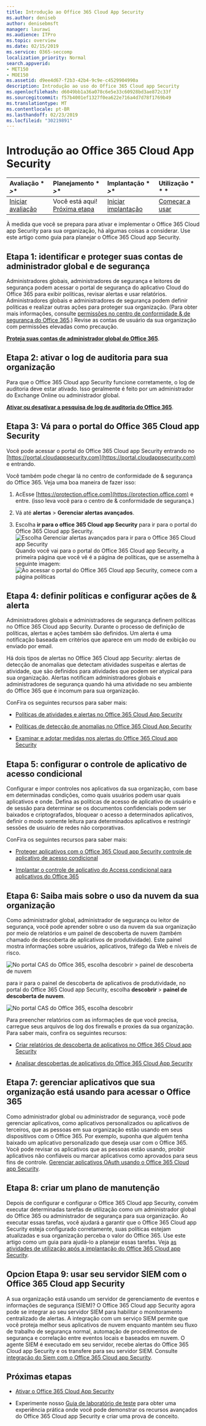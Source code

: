 ```yaml
---
title: Introdução ao Office 365 Cloud App Security
ms.author: deniseb
author: denisebmsft
manager: laurawi
ms.audience: ITPro
ms.topic: overview
ms.date: 02/15/2019
ms.service: O365-seccomp
localization_priority: Normal
search.appverid:
- MET150
- MOE150
ms.assetid: d9ee4d67-f2b3-42b4-9c9e-c4529904990a
description: Introdução ao uso do Office 365 Cloud app Security
ms.openlocfilehash: d6049bb1a36a078c6e5e33c60928bd3ae872c33f
ms.sourcegitcommit: f57b4001ef1327f0ea622e716a4d7d78f1769b49
ms.translationtype: MT
ms.contentlocale: pt-BR
ms.lasthandoff: 02/23/2019
ms.locfileid: "30219891"
---
```

# <a name="get-ready-for-office-365-cloud-app-security"></a>Introdução ao Office 365 Cloud App Security
  
|Avaliação * *\>**|Planejamento * *\>**|Implantação * *\>**|Utilização * * *|
|:-----|:-----|:-----|:-----|
|[Iniciar avaliação](office-365-cas-overview.md) <br/> |Você está aqui!  <br/> [Próxima etapa](turn-on-office-365-cas.md) <br/> |[Iniciar implantação](turn-on-office-365-cas.md) <br/> |[Começar a usar](utilization-activities-for-ocas.md) <br/> |
   
À medida que você se prepara para ativar e implementar o Office 365 Cloud app Security para sua organização, há algumas coisas a considerar. Use este artigo como guia para planejar o Office 365 Cloud app Security.
    
## <a name="step-1-identify-and-protect-your-global-and-security-administrator-accounts"></a>Etapa 1: identificar e proteger suas contas de administrador global e de segurança

Administradores globais, administradores de segurança e leitores de segurança podem acessar o portal de segurança do aplicativo Cloud do Office 365 para exibir políticas, revisar alertas e usar relatórios. Administradores globais e administradores de segurança podem definir políticas e realizar outras ações para proteger sua organização. (Para obter mais informações, consulte [permissões no centro de conformidade &amp; de segurança do Office 365](permissions-in-the-security-and-compliance-center.md).) Revise as contas de usuário da sua organização com permissões elevadas como precaução. 
  
 **[Proteja suas contas de administrador global do Office 365](https://docs.microsoft.com/office365/enterprise/protect-your-global-administrator-accounts)**. 
  
## <a name="step-2-turn-on-audit-logging-for-your-organization"></a>Etapa 2: ativar o log de auditoria para sua organização

Para que o Office 365 Cloud app Security funcione corretamente, o log de auditoria deve estar ativado. Isso geralmente é feito por um administrador do Exchange Online ou administrador global.
  
 **[Ativar ou desativar a pesquisa de log de auditoria do Office 365](turn-audit-log-search-on-or-off.md)**. 
  
## <a name="step-3-go-to-the-office-365-cloud-app-security-portal"></a>Etapa 3: Vá para o portal do Office 365 Cloud app Security

Você pode acessar o portal do Office 365 Cloud app Security entrando no [https://portal.cloudappsecurity.com](https://portal.cloudappsecurity.com) e entrando. 

Você também pode chegar lá no centro de conformidade de &amp; segurança do Office 365. Veja uma boa maneira de fazer isso:

1. AcEsse [https://protection.office.com](https://protection.office.com) e entre. (isso leva você para o centro de &amp; conformidade de segurança.)
    
2. Vá até **alertas** \> **Gerenciar alertas avançados**.
    
3. Escolha **ir para o office 365 Cloud app Security** para ir para o portal do Office 365 Cloud app Security.<br> ![Escolha Gerenciar alertas avançados para ir para o Office 365 Cloud app Security](media/958632d4-03e3-4ade-8e22-d5509db6fca7.png)<br>Quando você vai para o portal do Office 365 Cloud app Security, a primeira página que você vê é a página de políticas, que se assemelha à seguinte imagem:<br>![Ao acessar o portal do Office 365 Cloud app Security, comece com a página políticas](media/5cb8833c-4e08-438c-bab3-91b5106f6f3f.png)<br>
  
## <a name="step-4-define-policies-and-set-up-alerts-amp-actions"></a>Etapa 4: definir políticas e configurar ações de &amp; alerta

Administradores globais e administradores de segurança definem políticas no Office 365 Cloud app Security. Durante o processo de definição de políticas, alertas e ações também são definidos. Um alerta é uma notificação baseada em critérios que aparece em um modo de exibição ou enviado por email. 
  
Há dois tipos de alertas no Office 365 Cloud app Security: alertas de detecção de anomalias que detectam atividades suspeitas e alertas de atividade, que são definidos para atividades que podem ser atypical para sua organização. Alertas notificam administradores globais e administradores de segurança quando há uma atividade no seu ambiente do Office 365 que é incomum para sua organização.
  
ConFira os seguintes recursos para saber mais:
  
- [Políticas de atividades e alertas no Office 365 Cloud App Security](activity-policies-and-alerts.md)
    
- [Políticas de detecção de anomalias no Office 365 Cloud App Security](anomaly-detection-policies-in-ocas.md)
    
- [Examinar e adotar medidas nos alertas do Office 365 Cloud app Security](review-office-365-cas-alerts.md)
    

## <a name="step-5-set-up-conditional-access-app-control"></a>Etapa 5: configurar o controle de aplicativo de acesso condicional

Configurar e impor controles nos aplicativos da sua organização, com base em determinadas condições, como quais usuários podem usar quais aplicativos e onde. Defina as políticas de acesso de aplicativo de usuário e de sessão para determinar se os documentos confidenciais podem ser baixados e criptografados, bloquear o acesso a determinados aplicativos, definir o modo somente leitura para determinados aplicativos e restringir sessões de usuário de redes não corporativas.

ConFira os seguintes recursos para saber mais:

- [Proteger aplicativos com o Office 365 Cloud app Security controle de aplicativo de acesso condicional](ocas-conditional-access-app-control.md)

- [Implantar o controle de aplicativo do Access condicional para aplicativos do Office 365](ocas-deploy-conditional-access-app-control.md)

## <a name="step-6-learn-about-your-organizations-cloud-usage"></a>Etapa 6: Saiba mais sobre o uso da nuvem da sua organização

Como administrador global, administrador de segurança ou leitor de segurança, você pode aprender sobre o uso da nuvem da sua organização por meio de relatórios e um painel de descoberta de nuvem (também chamado de descoberta de aplicativos de produtividade). Este painel mostra informações sobre usuários, aplicativos, tráfego da Web e níveis de risco.
  
![No portal CAS do Office 365, escolha descobrir \> painel de descoberta de nuvem](media/61269290-fd82-4d4b-8045-aea1ebc82287.png)
  
para ir para o painel de descoberta de aplicativos de produtividade, no portal do Office 365 Cloud app Security, escolha **descobrir** \> **painel de descoberta de nuvem**.
  
![No portal CAS do Office 365, escolha descobrir](media/73b5299f-94b5-49dd-a00f-154d188eb2c5.png)
  
Para preencher relatórios com as informações de que você precisa, carregue seus arquivos de log dos firewalls e proxies da sua organização. Para saber mais, confira os seguintes recursos:
  
- [Criar relatórios de descoberta de aplicativos no Office 365 Cloud app Security](create-app-discovery-reports-in-ocas.md)
    
- [Analisar descobertas de aplicativos do Office 365 Cloud App Security](review-app-discovery-findings-in-ocas.md)
    
## <a name="step-7-manage-apps-that-your-organization-is-using-to-access-office-365"></a>Etapa 7: gerenciar aplicativos que sua organização está usando para acessar o Office 365

Como administrador global ou administrador de segurança, você pode gerenciar aplicativos, como aplicativos personalizados ou aplicativos de terceiros, que as pessoas em sua organização estão usando em seus dispositivos com o Office 365. Por exemplo, suponha que alguém tenha baixado um aplicativo personalizado que deseja usar com o Office 365. Você pode revisar os aplicativos que as pessoas estão usando, proibir aplicativos não confiáveis ou marcar aplicativos como aprovados para seus fins de controle. [Gerenciar aplicativos OAuth usando o Office 365 Cloud app Security](manage-app-permissions-in-ocas.md).
  
## <a name="step-8-create-a-maintenance-plan"></a>Etapa 8: criar um plano de manutenção

Depois de configurar e configurar o Office 365 Cloud app Security, convém executar determinadas tarefas de utilização como um administrador global do Office 365 ou administrador de segurança para sua organização. Ao executar essas tarefas, você ajudará a garantir que o Office 365 Cloud app Security esteja configurado corretamente, suas políticas estejam atualizadas e sua organização perceba o valor do Office 365. Use este artigo como um guia para ajudá-lo a planejar essas tarefas. Veja [as atividades de utilização após a implantação do Office 365 Cloud app Security](utilization-activities-for-ocas.md).

## <a name="optional-step-9-use-your-siem-server-with-office-365-cloud-app-security"></a>Opcion Etapa 9: usar seu servidor SIEM com o Office 365 Cloud app Security

A sua organização está usando um servidor de gerenciamento de eventos e informações de segurança (SIEM)? O Office 365 Cloud app Security agora pode se integrar ao seu servidor SIEM para habilitar o monitoramento centralizado de alertas. A integração com um serviço SIEM permite que você proteja melhor seus aplicativos de nuvem enquanto mantém seu fluxo de trabalho de segurança normal, automação de procedimentos de segurança e correlação entre eventos locais e baseados em nuvem. O agente SIEM é executado em seu servidor, recebe alertas do Office 365 Cloud app Security e os transfere para seu servidor SIEM. Consulte [integração do Siem com o Office 365 Cloud app Security](integrate-your-siem-server-with-office-365-cas.md).
  
## <a name="next-steps"></a>Próximas etapas

- [Ativar o Office 365 Cloud App Security](turn-on-office-365-cas.md)
    
- Experimente nosso [Guia de laboratório de teste](https://docs.microsoft.com/office365/enterprise/cloud-app-security-for-your-office-365-dev-test-environment) para obter uma experiência prática onde você pode demonstrar os recursos avançados do Office 365 Cloud app Security e criar uma prova de conceito. 
    

